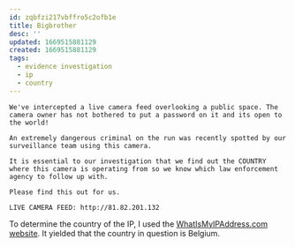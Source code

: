 ```yaml
---
id: zqbfzi217vbffro5c2ofb1e
title: Bigbrother
desc: ''
updated: 1669515881129
created: 1669515881129
tags:
  - evidence investigation
  - ip
  - country
---
```


```
We've intercepted a live camera feed overlooking a public space. The camera owner has not bothered to put a password on it and its open to the world!

An extremely dangerous criminal on the run was recently spotted by our surveillance team using this camera.

It is essential to our investigation that we find out the COUNTRY where this camera is operating from so we know which law enforcement agency to follow up with.

Please find this out for us.

LIVE CAMERA FEED: http://81.82.201.132
```

To determine the country of the IP, I used the [WhatIsMyIPAddress.com website](https://whatismyipaddress.com/ip/81.82.201.132). It yielded that the country in question is Belgium.
